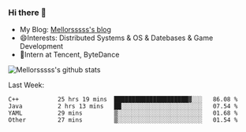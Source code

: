 ### Hi there 👋

- My Blog: [Mellorsssss's blog](https://mellorsssss.com/)
- 😄Interests: Distributed Systems & OS & Datebases & Game Development
- 🤔Intern at Tencent, ByteDance


![Mellorsssss's github stats](https://github-readme-stats.vercel.app/api?username=Mellorsssss&show_icons=true&theme=radical)

<!-- ![Top Langs](https://github-readme-stats.vercel.app/api/top-langs/?username=anuraghazra&hide=javascript,html,typescript,css,glsl) -->

<!--
**Mellorsssss/Mellorsssss** is a ✨ _special_ ✨ repository because its `README.md` (this file) appears on your GitHub profile.

Here are some ideas to get you started:

- 🔭 I’m currently working on ...
- 🌱 I’m currently learning ...
- 👯 I’m looking to collaborate on ...
- 🤔 I’m looking for help with ...
- 💬 Ask me about ...
- 📫 How to reach me: ...
- 😄 Pronouns: ...
- ⚡ Fun fact: ...
-->

Last Week:
<!--START_SECTION:waka-->

```text
C++           25 hrs 19 mins  █████████████████████▓░░░   86.08 %
Java          2 hrs 13 mins   ██░░░░░░░░░░░░░░░░░░░░░░░   07.54 %
YAML          29 mins         ▒░░░░░░░░░░░░░░░░░░░░░░░░   01.68 %
Other         27 mins         ▒░░░░░░░░░░░░░░░░░░░░░░░░   01.54 %
```

<!--END_SECTION:waka-->
